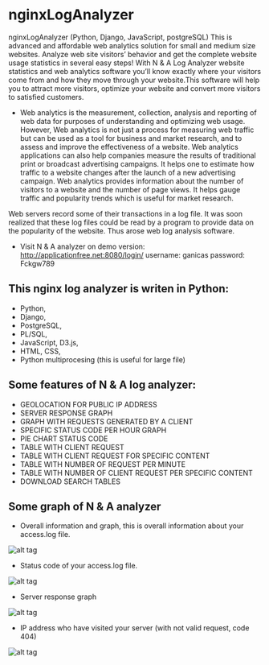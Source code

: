 # nginxLogAnalyzer
nginxLogAnalyzer (Python, Django, JavaScript, postgreSQL)
This is advanced and affordable web analytics solution for small and medium size websites.
Analyze web site visitors’ behavior and get the complete website usage statistics in several easy steps!
With N & A Log Analyzer website statistics and web analytics software you’ll know exactly where your visitors come 
from and how they move through your website.This software will help you to attract more visitors, optimize your 
website and convert more visitors to satisfied customers.

* Web analytics is the measurement, collection, analysis and reporting of web data for purposes of understanding and optimizing
web usage. However, Web analytics is not just a process for measuring web traffic but can be used as a tool for business and market research, and to assess and improve the effectiveness of a website. Web analytics applications can also help companies measure the results of traditional print or broadcast advertising campaigns. It helps one to estimate how traffic to a website changes after the launch of a new advertising campaign. 
Web analytics provides information about the number of visitors to a website and the number of page views. It helps gauge traffic and popularity trends which is useful for market research.

Web servers record some of their transactions in a log file. It was soon realized that these log files could be read by a program to provide data on the popularity of the website. Thus arose web log analysis software.

* Visit N & A analyzer on demo version:
http://applicationfree.net:8080/login/
username: ganicas
password: Fckgw789

## This nginx log analyzer is writen in Python:
* Python,
* Django,
* PostgreSQL,
* PL/SQL,
* JavaScript, D3.js,
* HTML, CSS,
* Python multiprocesing (this is useful for large file)
## Some features of N & A log analyzer:

* GEOLOCATION FOR PUBLIC IP ADDRESS
* SERVER RESPONSE GRAPH
* GRAPH WITH REQUESTS GENERATED BY A CLIENT
* SPECIFIC STATUS CODE PER HOUR GRAPH
* PIE CHART STATUS CODE
* TABLE WITH CLIENT REQUEST
* TABLE WITH CLIENT REQUEST FOR SPECIFIC CONTENT
* TABLE WITH NUMBER OF REQUEST PER MINUTE
* TABLE WITH NUMBER OF CLIENT REQUEST PER SPECIFIC CONTENT
* DOWNLOAD SEARCH TABLES
## Some graph of N & A analyzer
* Overall information and graph, this is overall information about your access.log file.

![alt tag](https://cloud.githubusercontent.com/assets/9252629/24207296/ca07016a-0f20-11e7-9ac4-1ad9f3cf8822.png)

* Status code of your access.log file.

![alt tag](https://cloud.githubusercontent.com/assets/9252629/24088935/c4f9dd88-0d30-11e7-861b-a76c11664121.png)
* Server response graph 

![alt tag](https://cloud.githubusercontent.com/assets/9252629/24088936/c66905a4-0d30-11e7-891d-8c87ddd3557c.png)
* IP address who have visited your server (with not valid request, code 404)

![alt tag](https://cloud.githubusercontent.com/assets/9252629/24088874/225d9754-0d30-11e7-8707-e1fd9ac5ecf0.png)
